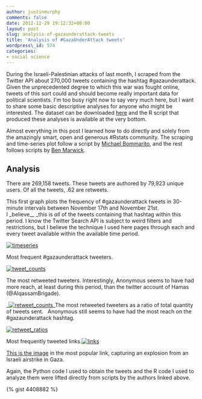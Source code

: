 ```yaml
---
author: justinmurphy
comments: false
date: 2012-12-29 19:12:32+00:00
layout: post
slug: analysis-of-gazaunderattack-tweets
title: 'Analysis of #GazaUnderAttack tweets'
wordpress\_id: 574
categories:
- social science
---
```


During the Israeli-Palestinian attacks of last month, I scraped from the Twitter API about 270,000 tweets containing the hashtag #gazaunderattack. Given the unprecedented degree to which this war was fought online, tweets of this sort could and should become really important data for political scientists. I'm too busy right now to say very much here, but I want to share some basic descriptive analyses for anyone who might be interested. The dataset can be downloaded [here][1] and the R script that produced these analyses is available at the very bottom.

Almost everything in this post I learned how to do directly and solely from the amazingly smart, open and generous #Rstats community. The scraping and time-series plot follow a script by [Michael Bommarito][2], and the rest follows scripts by [Ben Marwick][3].


## Analysis


There are 269,158 tweets. These tweets are authored by 79,923 unique users. Of all the tweets, .62 are retweets.

This first graph plots the frequency of #gazaunderattack tweets in 30-minute intervals between November 17th and November 21st. I \_believe\_\_ \_this is _all_ of the tweets containing that hashtag within this period. I know the Twitter Search API is subject to weird filters and restrictions, but I believe the technique I used here pages through each and every tweet available within the available time period.

[![timeseries][image-1]][4]

Most frequent #gazaunderattack tweeters.

[![tweet\_counts][image-2]][5]

The most retweeted tweeters. Interestingly, Anonymous seems to have had more reach, at least during this period, than the twitter account of Hamas (@AlqassamBrigade).

_[![retweet\_counts][image-3]][6]_The most retweeted tweeters as a ratio of total quantity of tweets sent.   Anonymous still seems to have had the most reach on the #gazaunderattack hashtag.

[![retweet\_ratios][image-4]][7]

Most frequently tweeted links.[![links][image-5]][8]

[This is the image][9] in the most popular link, capturing an explosion from an Israeli airstrike in Gaza.

Again, the Python code I used to obtain the tweets and the R code I used to analyze them were lifted directly from scripts by the authors linked above.

{% gist 4408882 %}


[1]:	https://dl.dropbox.com/u/20498362/tweets_%23gazaunderattack.csv
[2]:	http://bommaritollc.com/2011/02/26/archiving-tweets-with-python/
[3]:	https://github.com/benmarwick/AAA2011-Tweets/blob/master/AAA2011.R
[4]:	http://justinmurphy.files.wordpress.com/2012/12/timeseries.png
[5]:	http://justinmurphy.files.wordpress.com/2012/12/tweet_counts.png
[6]:	http://justinmurphy.files.wordpress.com/2012/12/retweet_counts.png
[7]:	http://justinmurphy.files.wordpress.com/2012/12/retweet_ratios.png
[8]:	http://justinmurphy.files.wordpress.com/2012/12/links.png
[9]:	http://d3j5vwomefv46c.cloudfront.net/photos/large/688740234.jpg?key=964633&Expires=1356766099&Key-Pair-Id=APKAIYVGSUJFNRFZBBTA&Signature=05VhXXvHpkOc2wqjLXrGMgNasVet~TM9zp9UELk3vd0aCJcGb6uJI4Uv4FEk5LNEQQSGWrUrV9mNKpp5STIrUEwFufBGCwcboTeLJfg55DA75JoXHkMdmedD5P6M2~EOYUbtqSOBFGY7VQgzfN-~UhU6lLSwV3grA4~ZrZDTIlI_


[image-1]:	http://justinmurphy.files.wordpress.com/2012/12/timeseries.png
[image-2]:	http://justinmurphy.files.wordpress.com/2012/12/tweet_counts.png
[image-3]:	http://justinmurphy.files.wordpress.com/2012/12/retweet_counts.png
[image-4]:	http://justinmurphy.files.wordpress.com/2012/12/retweet_ratios.png
[image-5]:	http://justinmurphy.files.wordpress.com/2012/12/links.png